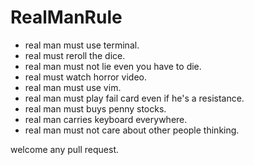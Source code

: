 # RealManRule
- real man must use terminal.
- real must reroll the dice.
- real man must not lie even you have to die.
- real must watch horror video.
- real man must use vim.
- real man must play fail card even if he's a resistance.
- real man must buys penny stocks.
- real man carries keyboard everywhere.
- real man must not care about other people thinking.



welcome any pull request.
